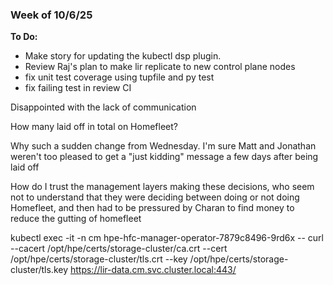 ### Week of 10/6/25

**To Do:**
- Make story for updating the kubectl dsp plugin.
- Review Raj's plan to make lir replicate to new control plane nodes
- fix unit test coverage using tupfile and py test
- fix failing test in review CI



Disappointed with the lack of communication

How many laid off in total on Homefleet?

Why such a sudden change from Wednesday. I'm sure Matt and Jonathan weren't too pleased to get a "just kidding" message a few days after being laid off

How do I trust the management layers making these decisions, who seem not to understand that they were deciding between doing or not doing Homefleet, and then had to be pressured by Charan to find money to reduce the gutting of homefleet

kubectl exec -it -n cm hpe-hfc-manager-operator-7879c8496-9rd6x -- curl --cacert /opt/hpe/certs/storage-cluster/ca.crt --cert /opt/hpe/certs/storage-cluster/tls.crt --key /opt/hpe/certs/storage-cluster/tls.key https://lir-data.cm.svc.cluster.local:443/